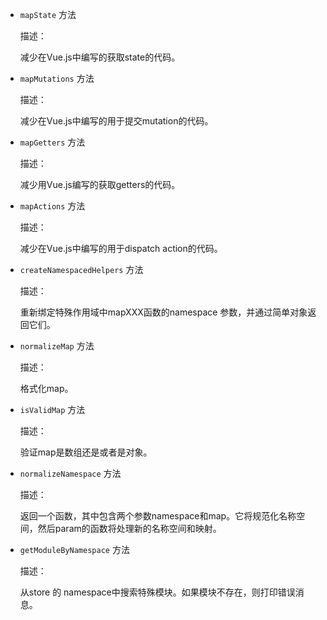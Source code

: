 * `mapState` 方法

  描述：

  减少在Vue.js中编写的获取state的代码。

  
* `mapMutations` 方法

  描述：

  减少在Vue.js中编写的用于提交mutation的代码。


* `mapGetters` 方法

  描述：

  减少用Vue.js编写的获取getters的代码。


* `mapActions` 方法

  描述：

  减少在Vue.js中编写的用于dispatch action的代码。


* `createNamespacedHelpers` 方法

  描述：

  重新绑定特殊作用域中mapXXX函数的namespace 参数，并通过简单对象返回它们。


* `normalizeMap` 方法

  描述：

  格式化map。


* `isValidMap` 方法

  描述：

  验证map是数组还是或者是对象。


* `normalizeNamespace` 方法

  描述：

  返回一个函数，其中包含两个参数namespace和map。它将规范化名称空间，然后param的函数将处理新的名称空间和映射。
  

* `getModuleByNamespace` 方法

  描述：

  从store 的 namespace中搜索特殊模块。如果模块不存在，则打印错误消息。
  